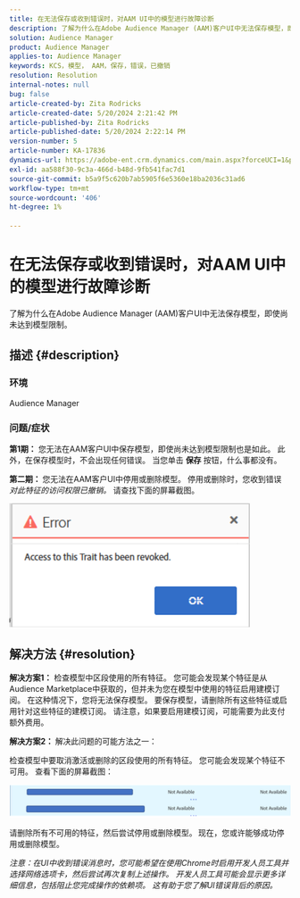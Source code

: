 ```yaml
---
title: 在无法保存或收到错误时，对AAM UI中的模型进行故障诊断
description: 了解为什么在Adobe Audience Manager (AAM)客户UI中无法保存模型，即使尚未达到模型限制。
solution: Audience Manager
product: Audience Manager
applies-to: Audience Manager
keywords: KCS，模型， AAM，保存，错误，已撤销
resolution: Resolution
internal-notes: null
bug: false
article-created-by: Zita Rodricks
article-created-date: 5/20/2024 2:21:42 PM
article-published-by: Zita Rodricks
article-published-date: 5/20/2024 2:22:14 PM
version-number: 5
article-number: KA-17836
dynamics-url: https://adobe-ent.crm.dynamics.com/main.aspx?forceUCI=1&pagetype=entityrecord&etn=knowledgearticle&id=40abfe45-b416-ef11-9f8a-6045bd026dc7
exl-id: aa588f30-9c3a-466d-b48d-9fb541fac7d1
source-git-commit: b5a9f5c620b7ab5905f6e5360e18ba2036c31ad6
workflow-type: tm+mt
source-wordcount: '406'
ht-degree: 1%

---
```


# 在无法保存或收到错误时，对AAM UI中的模型进行故障诊断


了解为什么在Adobe Audience Manager (AAM)客户UI中无法保存模型，即使尚未达到模型限制。

## 描述 {#description}


### <b>环境</b>

Audience Manager



### <b>问题/症状</b>



<b>第1期：</b> 您无法在AAM客户UI中保存模型，即使尚未达到模型限制也是如此。 此外，在保存模型时，不会出现任何错误。 当您单击 <b>保存</b> 按钮，什么事都没有。



<b>第二期： </b>您无法在AAM客户UI中停用或删除模型。 停用或删除时，您收到错误 *对此特征的访问权限已撤销。* 请查找下面的屏幕截图。





![](assets/___41abfe45-b416-ef11-9f8a-6045bd026dc7___.png)


## 解决方法 {#resolution}


<b>解决方案1：</b> 检查模型中区段使用的所有特征。 您可能会发现某个特征是从Audience Marketplace中获取的，但并未为您在模型中使用的特征启用建模订阅。 在这种情况下，您将无法保存模型。 要保存模型，请删除所有这些特征或启用针对这些特征的建模订阅。 请注意，如果要启用建模订阅，可能需要为此支付额外费用。



<b>解决方案2： </b>解决此问题的可能方法之一：

检查模型中要取消激活或删除的区段使用的所有特征。 您可能会发现某个特征不可用。 查看下面的屏幕截图：



![](assets/6ce5c786-9e7b-ec11-8d21-0022480aace4.png)

请删除所有不可用的特征，然后尝试停用或删除模型。 现在，您或许能够成功停用或删除模型。





*注意：在UI中收到错误消息时，您可能希望在使用Chrome时启用开发人员工具并选择网络选项卡，然后尝试再次复制上述操作。 开发人员工具可能会显示更多详细信息，包括阻止您完成操作的依赖项。 这有助于您了解UI错误背后的原因。*
